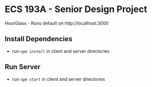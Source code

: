 # ECS 193A - Senior Design Project

HourGlass - Runs default on http://localhost:3000

## Install Dependencies
- run ```npm install``` in client and server directories

## Run Server
- run ```npm start``` in client and server directories